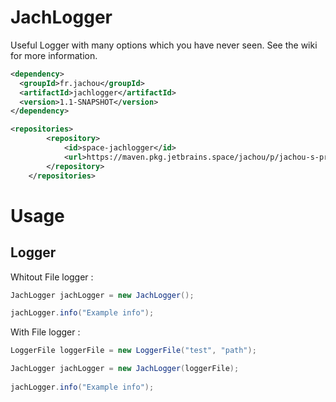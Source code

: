 # JachLogger
Useful Logger with many options which you have never seen. See the wiki for more information.
```xml
<dependency>
  <groupId>fr.jachou</groupId>
  <artifactId>jachlogger</artifactId>
  <version>1.1-SNAPSHOT</version>
</dependency>

<repositories>
        <repository>
            <id>space-jachlogger</id>
            <url>https://maven.pkg.jetbrains.space/jachou/p/jachou-s-project/jachlogger</url>
        </repository>
    </repositories>
```
# Usage
## Logger
Whitout File logger :

```java
JachLogger jachLogger = new JachLogger();

jachLogger.info("Example info");
```
With File logger :

```java
LoggerFile loggerFile = new LoggerFile("test", "path");

JachLogger jachLogger = new JachLogger(loggerFile);
        
jachLogger.info("Example info");
```
